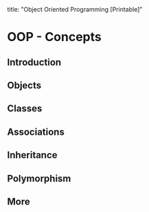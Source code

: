 <frontmatter>
title: "Object Oriented Programming [Printable]"
</frontmatter>

<link rel="stylesheet" href="{{baseUrl}}/css/textbook.css">

<div class="website-content">

<div id="main">

# OOP - Concepts

## Introduction

<include src="introduction/what/unit-inParent-asFlat-print.md" boilerplate />

## Objects

<include src="objects/basic/unit-inParent-asFlat-print.md" boilerplate />
<include src="objects/abstraction/unit-inParent-asFlat-print.md" boilerplate />
<include src="objects/encapsulation/unit-inParent-asFlat-print.md" boilerplate />

## Classes

<include src="classes/basic/unit-inParent-asFlat-print.md" boilerplate />
<include src="classes/classLevelMembers/unit-inParent-asFlat-print.md" boilerplate />
<include src="classes/enumerations/unit-inParent-asFlat-print.md" boilerplate />

## Associations

<include src="associations/basic/unit-inParent-asFlat-print.md" boilerplate />
<include src="associations/navigability/unit-inParent-asFlat-print.md" boilerplate />
<include src="associations/multiplicity/unit-inParent-asFlat-print.md" boilerplate />
<include src="associations/dependencies/unit-inParent-asFlat-print.md" boilerplate />
<include src="associations/composition/unit-inParent-asFlat-print.md" boilerplate />
<include src="associations/aggregation/unit-inParent-asFlat-print.md" boilerplate />
<include src="associations/associationClasses/unit-inParent-asFlat-print.md" boilerplate />

## Inheritance

<include src="inheritance/what/unit-inParent-asFlat-print.md" boilerplate />
<include src="inheritance/overriding/unit-inParent-asFlat-print.md" boilerplate />
<include src="inheritance/overloading/unit-inParent-asFlat-print.md" boilerplate />
<include src="inheritance/interfaces/unit-inParent-asFlat-print.md" boilerplate />
<include src="inheritance/abstractClasses/unit-inParent-asFlat-print.md" boilerplate />
<include src="inheritance/dynamicAndStaticBinding/unit-inParent-asFlat-print.md" boilerplate />
<include src="inheritance/substitutability/unit-inParent-asFlat-print.md" boilerplate />

## Polymorphism

<include src="polymorphism/introduction/unit-inParent-asFlat-print.md" boilerplate />
<include src="polymorphism/mechanism/unit-inParent-asFlat-print.md" boilerplate />

## More

<include src="more/miscellaneous/unit-inParent-asFlat-print.md" boilerplate />
<include src="more/review/unit-inParent-asFlat-print.md" boilerplate />

<!-- TODO: add review -->

</div>

</div>
